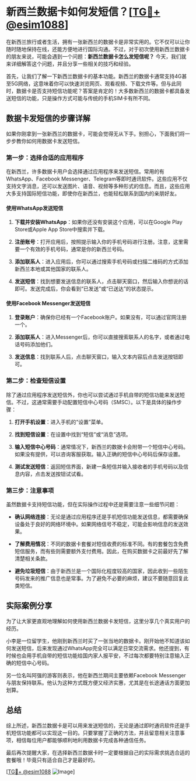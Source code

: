 # 新西兰数据卡如何发短信？[[TG💪+ @esim1088](https://t.me/s/esim1088)]

在新西兰旅行或者生活，拥有一张新西兰的数据卡是非常实用的。它不仅可以让你随时随地保持在线，还能方便地进行国际沟通。不过，对于初次使用新西兰数据卡的朋友来说，可能会遇到一个问题：**新西兰数据卡怎么发短信呢？** 今天，我们就来详细解答这个问题，并且分享一些相关的技巧和经验。

首先，让我们了解一下新西兰数据卡的基本功能。新西兰的数据卡通常支持4G甚至5G网络，这意味着你可以快速浏览网页、观看视频、下载文件等。但与此同时，数据卡是否支持短信功能呢？答案是肯定的！大多数新西兰的数据卡都具备发送短信的功能，只是操作方式可能与传统的手机SIM卡有所不同。

## 数据卡发短信的步骤详解

如果你刚拿到一张新西兰的数据卡，可能会觉得无从下手。别担心，下面我们将一步步教你如何用数据卡发送短信。

### 第一步：选择合适的应用程序

在新西兰，许多数据卡用户会选择通过应用程序来发送短信。常用的有WhatsApp、Facebook Messenger、Telegram等即时通讯软件。这些应用不仅支持文字消息，还可以发送图片、语音、视频等多种形式的信息。而且，这些应用大多支持国际短信功能，即使你在新西兰，也能轻松联系到国内的亲朋好友。

#### 使用WhatsApp发送短信

1. **下载并安装WhatsApp**：如果你还没有安装这个应用，可以在Google Play Store或Apple App Store中搜索并下载。
   
2. **注册账号**：打开应用后，按照提示输入你的手机号码进行注册。注意，这里需要一个有效的手机号码，通常是你的新西兰号码。

3. **添加联系人**：进入应用后，你可以通过搜索手机号码或扫描二维码的方式添加新西兰本地或其他国家的联系人。

4. **发送短信**：找到想要发送信息的联系人，点击聊天窗口，然后输入你想说的话即可。发送完成后，你会看到“已发送”或“已送达”的状态提示。

#### 使用Facebook Messenger发送短信

1. **登录账户**：确保你已经有一个Facebook账户。如果没有，可以通过官网注册一个。

2. **添加联系人**：进入Messenger后，你可以直接搜索联系人的名字，或者通过电话号码添加他们。

3. **发送信息**：找到联系人后，点击聊天窗口，输入文本内容后点击发送按钮即可。

### 第二步：检查短信设置

除了通过应用程序发送短信外，你也可以尝试通过手机自带的短信功能来发送短信。不过，这通常需要手动配置短信中心号码（SMSC）。以下是具体的操作步骤：

1. **打开手机设置**：进入手机的“设置”菜单。

2. **找到短信设置**：在设置中找到“短信”或“消息”选项。

3. **输入短信中心号码**：通常情况下，新西兰的数据卡会附带一个短信中心号码。如果没有提供，可以咨询客服获取。输入正确的短信中心号码后保存设置。

4. **测试发送短信**：返回短信界面，新建一条短信并输入接收者的手机号码以及信息内容，点击发送按钮试试看。

### 第三步：注意事项

虽然数据卡支持短信功能，但在实际操作过程中还是需要注意一些细节问题：

- **确认网络连接**：无论是通过应用程序还是手机短信功能发送信息，都需要确保设备处于良好的网络环境中。如果网络信号不稳定，可能会影响信息的发送效果。

- **了解费用情况**：不同的数据卡套餐对短信收费的标准不同。有的套餐包含免费短信服务，而有些则需要额外支付费用。因此，在购买数据卡之前最好先了解清楚相关条款。

- **避免垃圾短信**：由于新西兰是一个国际化程度较高的国家，因此收到一些陌生号码发来的推广信息也是常事。为了避免不必要的麻烦，建议不要随意回复此类短信。

## 实际案例分享

为了让大家更直观地理解如何使用新西兰数据卡发短信，这里分享几个真实用户的经历。

小李是一位留学生，他刚到新西兰时买了一张当地的数据卡。刚开始他不知道该如何发送短信，后来发现通过WhatsApp完全可以满足日常交流需求。他还提到，有时候也会用手机自带的短信功能给国内家人报平安，不过每次都要特别注意输入正确的短信中心号码。

另一位名叫阿强的游客则表示，他在新西兰期间主要依赖Facebook Messenger与朋友保持联系。他认为这种方式既方便又经济实惠，尤其是在长途通话方面更加划算。

## 总结

综上所述，新西兰数据卡是可以用来发送短信的，无论是通过即时通讯软件还是手机短信功能都可以实现这一目的。只要掌握了正确的方法，并且留意相关注意事项，相信每位用户都能够顺利地利用数据卡完成各种通信任务。

最后再次提醒大家，在选择新西兰数据卡时一定要根据自己的实际需求挑选合适的套餐哦！毕竟只有适合自己才是最好的。

[[TG💪+ @esim1088](https://t.me/s/esim1088) ![Image](https://i.postimg.cc/4NQfJmqS/Snipaste-2025-05-13-00-14-12.png)]